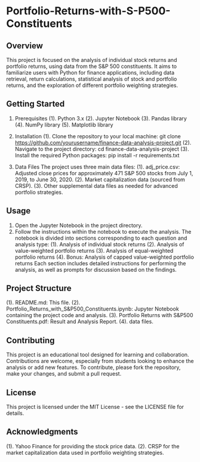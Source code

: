 # Portfolio-Returns-with-S-P500-Constituents
## Overview
This project is focused on the analysis of individual stock returns and portfolio returns, using data from the S&P 500 constituents. It aims to familiarize users with Python for finance applications, including data retrieval, return calculations, statistical analysis of stock and portfolio returns, and the exploration of different portfolio weighting strategies.

## Getting Started
1. Prerequisites
(1). Python 3.x
(2). Jupyter Notebook
(3). Pandas library
(4). NumPy library
(5). Matplotlib library

2. Installation
(1). Clone the repository to your local machine:
git clone https://github.com/yourusername/finance-data-analysis-project.git
(2). Navigate to the project directory:
cd finance-data-analysis-project
(3). Install the required Python packages:
pip install -r requirements.txt

3. Data Files
The project uses three main data files:
(1). adj_price.csv: Adjusted close prices for approximately 471 S&P 500 stocks from July 1, 2019, to June 30, 2020.
(2). Market capitalization data (sourced from CRSP).
(3). Other supplemental data files as needed for advanced portfolio strategies.

## Usage
1. Open the Jupyter Notebook in the project directory.
2. Follow the instructions within the notebook to execute the analysis. The notebook is divided into sections corresponding to each question and analysis type:
(1). Analysis of individual stock returns
(2). Analysis of value-weighted portfolio returns
(3). Analysis of equal-weighted portfolio returns
(4). Bonus: Analysis of capped value-weighted portfolio returns
Each section includes detailed instructions for performing the analysis, as well as prompts for discussion based on the findings.

## Project Structure
(1). README.md: This file.
(2). Portfolio_Returns_with_S&P500_Constituents.ipynb: Jupyter Notebook containing the project code and analysis.
(3). Portfolio Returns with S&P500 Constituents.pdf: Result and Analysis Report.
(4). data files.

## Contributing
This project is an educational tool designed for learning and collaboration. Contributions are welcome, especially from students looking to enhance the analysis or add new features. To contribute, please fork the repository, make your changes, and submit a pull request.

## License
This project is licensed under the MIT License - see the LICENSE file for details.

## Acknowledgments
(1). Yahoo Finance for providing the stock price data.
(2). CRSP for the market capitalization data used in portfolio weighting strategies.
